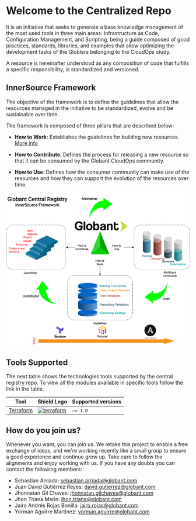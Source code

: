 # Welcome to the Centralized Repo #

It is an initiative that seeks to generate a base knowledge management of the most used tools in three main areas: Infrastructure as Code, Configuration Management, and Scripting, being a guide composed of good practices, standards, libraries, and examples that allow optimizing the development tasks of the Globlers belonging to the CloudOps study.

A resource is hereinafter understood as any composition of code that fulfills a specific responsibility, is standardized and versioned.

## InnerSource Framework

The objective of the framework is to define the guidelines that allow the resources managed in the initiative to be standardized, evolve and be sustainable over time.

The framework is composed of three pillars that are described below:

- **How to Work**: Establishes the guidelines for building new resources. [More info](doc/how_to_work)

- **How to Contribute**: Defines the process for releasing a new resource so that it can be consumed by the Globant CloudOps community.

- **How to Use**: Defines how the consumer community can make use of the resources and how they can support the evolution of the resources over time.

![](./docs/assets/images/general-diagram.png)

## Tools Supported

The next table shows the technologies tools supported by the central registry repo. To view all the modules available in specific tools follow the link in the table.

| Tool                             | Shield Logo                                                                                                   | Supported versions |
| -------------------------------- | ------------------------------------------------------------------------------------------------------------- | ------------------ |
| [Terraform](terraform/README.md) | [![terraform](https://img.shields.io/badge/terraform-v1.1.*-5C4EE5?logo=Terraform)](https://www.terraform.io) | `~> 1.0`           |

[link1]: <https://cloud.google.com/products/storage>

## How do you join us? ##

Whenever you want, you can join us. We retake this project to enable a free exchange of ideas, and we're working recently like a small group to ensure a good experience and continue grow up. Take care to follow the alignments and enjoy working with us. If you have any doubts you can contact the following members:

- Sebastian Arriada: sebastian.arriada@globant.com
- Juan David Gutiérrez Reyes: david.gutierrez@globant.com
- Jhonnatan Gil Chaves: jhonnatan.gilchaves@globant.com
- Jhon Triana Marin: jhon.triana@globant.com
- Jairo Andrés Rojas Bonilla: jairo.rojas@globant.com
- Yorman Aguirre Martinez: yorman.aguirre@globant.com
